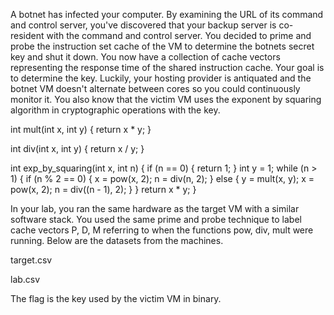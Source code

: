 A botnet has infected your computer. By examining the URL of its command and control server, you've discovered that your backup server is co-resident with the command and control server. You decided to prime and probe the instruction set cache of the VM to determine the botnets secret key and shut it down. You now have a collection of cache vectors representing the response time of the shared instruction cache. Your goal is to determine the key. Luckily, your hosting provider is antiquated and the botnet VM doesn't alternate between cores so you could continuously monitor it. You also know that the victim VM uses the exponent by squaring algorithm in cryptographic operations with the key.

int mult(int x, int y) { return x * y; }

int div(int x, int y) { return x / y; }

int exp_by_squaring(int x, int n) {
  if (n == 0) {
    return 1;
  }
  int y = 1;
  while (n > 1) {
    if (n % 2 == 0) {
      x = pow(x, 2);
      n = div(n, 2);
    } else {
      y = mult(x, y);
      x = pow(x, 2);
      n = div((n - 1), 2);
    }
  }
  return x * y;
}

In your lab, you ran the same hardware as the target VM with a similar software stack. You used the same prime and probe technique to label cache vectors P, D, M referring to when the functions pow, div, mult were running. Below are the datasets from the machines.

target.csv

lab.csv

The flag is the key used by the victim VM in binary.
